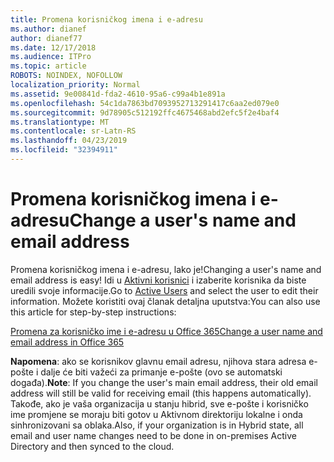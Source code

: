 ```yaml
---
title: Promena korisničkog imena i e-adresu
ms.author: dianef
author: dianef77
ms.date: 12/17/2018
ms.audience: ITPro
ms.topic: article
ROBOTS: NOINDEX, NOFOLLOW
localization_priority: Normal
ms.assetid: 9e00841d-fda2-4610-95a6-c99a4b1e891a
ms.openlocfilehash: 54c1da7863bd7093952713291417c6aa2ed079e0
ms.sourcegitcommit: 9d78905c512192ffc4675468abd2efc5f2e4baf4
ms.translationtype: MT
ms.contentlocale: sr-Latn-RS
ms.lasthandoff: 04/23/2019
ms.locfileid: "32394911"
---
```

# <a name="change-a-users-name-and-email-address"></a><span data-ttu-id="aa946-102">Promena korisničkog imena i e-adresu</span><span class="sxs-lookup"><span data-stu-id="aa946-102">Change a user's name and email address</span></span>

<span data-ttu-id="aa946-103">Promena korisničkog imena i e-adresu, lako je!</span><span class="sxs-lookup"><span data-stu-id="aa946-103">Changing a user's name and email address is easy!</span></span> <span data-ttu-id="aa946-104">Idi u [Aktivni korisnici](https://admin.microsoft.com/Adminportal/Home?source=applauncher#/users) i izaberite korisnika da biste uredili svoje informacije.</span><span class="sxs-lookup"><span data-stu-id="aa946-104">Go to [Active Users](https://admin.microsoft.com/Adminportal/Home?source=applauncher#/users) and select the user to edit their information.</span></span> <span data-ttu-id="aa946-105">Možete koristiti ovaj članak detaljna uputstva:</span><span class="sxs-lookup"><span data-stu-id="aa946-105">You can also use this article for step-by-step instructions:</span></span> 
  
[<span data-ttu-id="aa946-106">Promena za korisničko ime i e-adresu u Office 365</span><span class="sxs-lookup"><span data-stu-id="aa946-106">Change a user name and email address in Office 365</span></span>](https://support.office.com/article/Change-a-user-name-and-email-address-in-Office-365-fb5ac074-e203-4e1f-9843-b9d1a3e03297?wt.mc_id=change_email_AI.aspx)
  
 <span data-ttu-id="aa946-107">**Napomena**: ako se korisnikov glavnu email adresu, njihova stara adresa e-pošte i dalje će biti važeći za primanje e-pošte (ovo se automatski događa).</span><span class="sxs-lookup"><span data-stu-id="aa946-107">**Note**: If you change the user's main email address, their old email address will still be valid for receiving email (this happens automatically).</span></span> <span data-ttu-id="aa946-108">Takođe, ako je vaša organizacija u stanju hibrid, sve e-pošte i korisničko ime promjene se moraju biti gotov u Aktivnom direktoriju lokalne i onda sinhronizovani sa oblaka.</span><span class="sxs-lookup"><span data-stu-id="aa946-108">Also, if your organization is in Hybrid state, all email and user name changes need to be done in on-premises Active Directory and then synced to the cloud.</span></span> 
  


